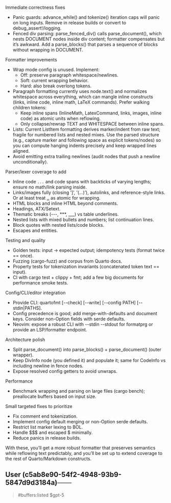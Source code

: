 Immediate correctness fixes

- Panic guards: advance_while() and tokenize() iteration caps will panic on
  long inputs. Remove in release builds or convert to debug_assert!/logging.
- Fenced div parsing: parse_fenced_div() calls parse_document(), which nests
  DOCUMENT nodes inside div content; formatter compensates but it’s awkward. Add
  a parse_blocks() that parses a sequence of blocks without wrapping in DOCUMENT.

Formatter improvements

- Wrap mode config is unused. Implement:
  - Off: preserve paragraph whitespace/newlines.
  - Soft: current wrapping behavior.
  - Hard: also break overlong tokens.
- Paragraph formatting currently uses node.text() and normalizes whitespace
  across everything, which can mangle inline constructs (links, inline code,
  inline math, LaTeX commands). Prefer walking children tokens:
  - Keep inline spans (InlineMath, LatexCommand, links, images, inline code) as
    atomic units when reflowing.
  - Only collapse/rewrap TEXT and WHITESPACE between inline spans.
- Lists: Current ListItem formatting derives marker/indent from raw text;
  fragile for numbered lists and nested mixes. Use the parsed structure (e.g.,
  capture marker and following space as explicit tokens/nodes) so you can compute
  hanging indents precisely and keep wrapped lines aligned.
- Avoid emitting extra trailing newlines (audit nodes that push a newline
  unconditionally).

Parser/lexer coverage to add

- Inline code `...` and code spans with backticks of varying lengths; ensure no math/link parsing inside.
- Links/images fully (closing ’]’, ’(…)’), autolinks, and reference-style links. Or at least treat [..](..) as atomic for wrapping.
- HTML blocks and inline HTML beyond comments.
- Headings, ATX/Setext.
- Thematic breaks (---, \*\*\*, \_\_\_) vs table underlines.
- Nested lists with mixed bullets and numbers; list continuation lines.
- Block quotes with nested lists/code blocks.
- Escapes and entities.

Testing and quality

- Golden tests: input -> expected output; idempotency tests (format twice == once).
- Fuzzing (cargo-fuzz) and corpus from Quarto docs.
- Property tests for tokenization invariants (concatenated token text == input).
- CI with cargo test + clippy + fmt; add a few big documents for performance smoke tests.

Config/CLI/editor integration

- Provide CLI: quartofmt [--check] [--write] [--config PATH] [--stdin|PATHS].
- Config precedence is good; add merge-with-defaults and document keys. Consider non-Option fields with serde defaults.
- Neovim: expose a robust CLI with --stdin --stdout for formatprg or provide an LSP/formatter endpoint.

Architecture polish

- Split parse_document() into parse_blocks() + parse_document() (outer wrapper).
- Keep DivInfo node (you defined it) and populate it; same for CodeInfo vs including newline in fence nodes.
- Expose resolved config getters to avoid unwraps.

Performance

- Benchmark wrapping and parsing on large files (cargo bench); preallocate buffers based on input size.

Small targeted fixes to prioritize

- Fix comment end tokenization.
- Implement config default merging or non-Option serde defaults.
- Restrict list marker lexing to BOL.
- Handle $$$ and escaped \$ minimally.
- Reduce panics in release builds.

With these, you’ll get a more robust formatter that preserves semantics while reflowing text predictably, and you’ll be set up to extend coverage to the rest of Quarto/Markdown constructs.

## User (c5ab8e90-54f2-4948-93b9-5847d9d3184a)───

> #buffers:listed
> $gpt-5

